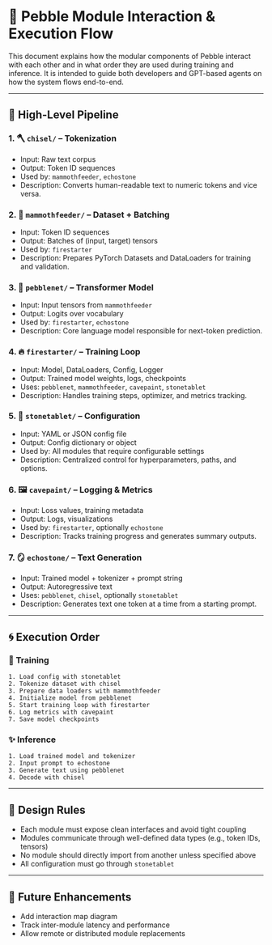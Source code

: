 
# 🧭 Pebble Module Interaction & Execution Flow

This document explains how the modular components of Pebble interact with each other and in what order they are used during training and inference. It is intended to guide both developers and GPT-based agents on how the system flows end-to-end.

---

## 🧱 High-Level Pipeline

### 1. 🪓 `chisel/` – Tokenization
- Input: Raw text corpus
- Output: Token ID sequences
- Used by: `mammothfeeder`, `echostone`
- Description: Converts human-readable text to numeric tokens and vice versa.

### 2. 🦣 `mammothfeeder/` – Dataset + Batching
- Input: Token ID sequences
- Output: Batches of (input, target) tensors
- Used by: `firestarter`
- Description: Prepares PyTorch Datasets and DataLoaders for training and validation.

### 3. 🧠 `pebblenet/` – Transformer Model
- Input: Input tensors from `mammothfeeder`
- Output: Logits over vocabulary
- Used by: `firestarter`, `echostone`
- Description: Core language model responsible for next-token prediction.

### 4. 🔥 `firestarter/` – Training Loop
- Input: Model, DataLoaders, Config, Logger
- Output: Trained model weights, logs, checkpoints
- Uses: `pebblenet`, `mammothfeeder`, `cavepaint`, `stonetablet`
- Description: Handles training steps, optimizer, and metrics tracking.

### 5. 📜 `stonetablet/` – Configuration
- Input: YAML or JSON config file
- Output: Config dictionary or object
- Used by: All modules that require configurable settings
- Description: Centralized control for hyperparameters, paths, and options.

### 6. 🖼️ `cavepaint/` – Logging & Metrics
- Input: Loss values, training metadata
- Output: Logs, visualizations
- Used by: `firestarter`, optionally `echostone`
- Description: Tracks training progress and generates summary outputs.

### 7. 🪞 `echostone/` – Text Generation
- Input: Trained model + tokenizer + prompt string
- Output: Autoregressive text
- Uses: `pebblenet`, `chisel`, optionally `stonetablet`
- Description: Generates text one token at a time from a starting prompt.

---

## 🌀 Execution Order

### 🔧 Training
```text
1. Load config with stonetablet
2. Tokenize dataset with chisel
3. Prepare data loaders with mammothfeeder
4. Initialize model from pebblenet
5. Start training loop with firestarter
6. Log metrics with cavepaint
7. Save model checkpoints
```

### ✨ Inference
```text
1. Load trained model and tokenizer
2. Input prompt to echostone
3. Generate text using pebblenet
4. Decode with chisel
```

---

## 📌 Design Rules

- Each module must expose clean interfaces and avoid tight coupling
- Modules communicate through well-defined data types (e.g., token IDs, tensors)
- No module should directly import from another unless specified above
- All configuration must go through `stonetablet`

---

## 🔮 Future Enhancements

- Add interaction map diagram
- Track inter-module latency and performance
- Allow remote or distributed module replacements
